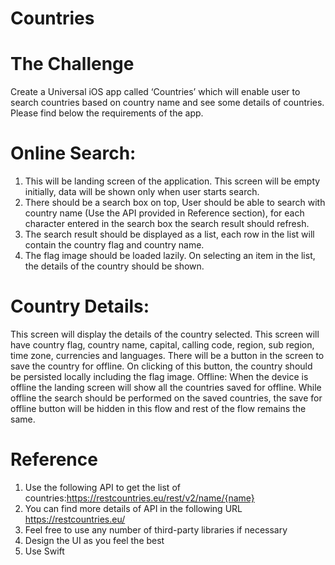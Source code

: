 # Countries

# The Challenge
Create a Universal iOS app called ‘Countries’ which will enable user to search countries based on country name and see some details of countries. 
Please find below the requirements of the app.

# Online Search:
1. This will be landing screen of the application. This screen will be empty initially, data will be shown only when user starts search.
2. There should be a search box on top, User should be able to search with country name (Use the API provided in Reference section), for each character entered in the search box the search result should refresh.
3. The search result should be displayed as a list, each row in the list will contain the country flag and country name.
4. The flag image should be loaded lazily. On selecting an item in the list, the details of the country should be shown.

# Country Details: 
This screen will display the details of the country selected. This screen will have country flag, country name, capital, calling code, region, sub region, time zone, currencies and languages. There will be a button in the screen to save the country for offline. On clicking of this button, the country should be persisted locally including the flag image.
Offline: When the device is offline the landing screen will show all the countries saved for offline. While offline the search should be performed on the saved countries, the save for offline button will be hidden in this flow and rest of the flow remains the same.

# Reference
1. Use the following API to get the list of countries:https://restcountries.eu/rest/v2/name/{name}
2. You can find more details of API in the following URL https://restcountries.eu/
3. Feel free to use any number of third-party libraries if necessary
4. Design the UI as you feel the best
5. Use Swift

